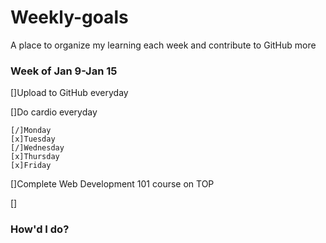 # Weekly-goals
A place to organize my learning each week and contribute to GitHub more

### Week of Jan 9-Jan 15

[]Upload to GitHub everyday

[]Do cardio everyday

    [/]Monday
    [x]Tuesday
    [/]Wednesday
    [x]Thursday
    [x]Friday

[]Complete Web Development 101 course on TOP

[]

### How'd I do?

